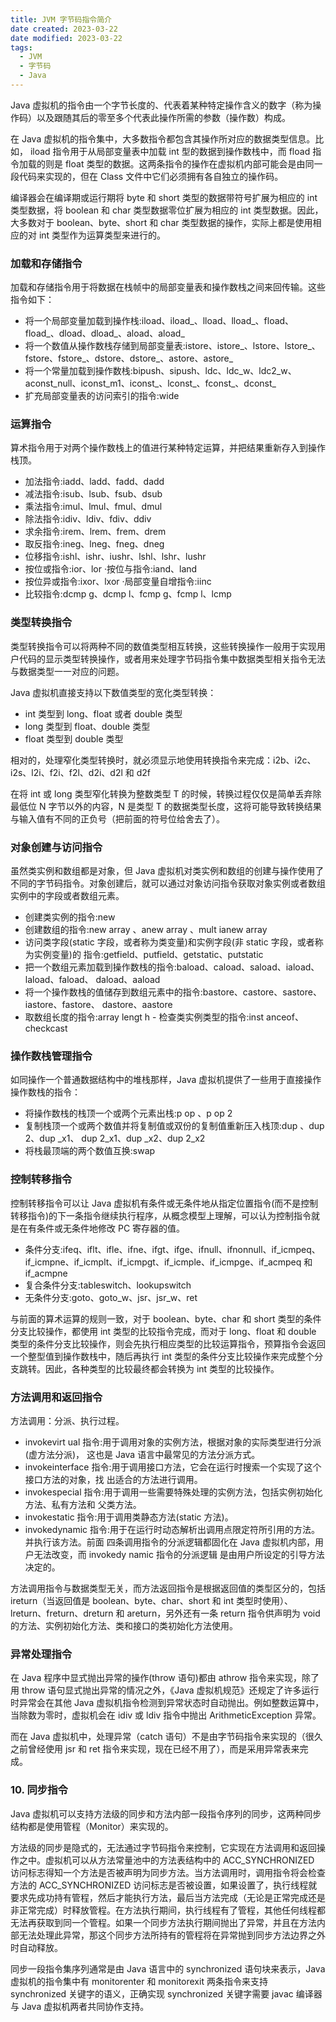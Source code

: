 ```yaml
---
title: JVM 字节码指令简介
date created: 2023-03-22
date modified: 2023-03-22
tags:
  - JVM
  - 字节码
  - Java
---
```

Java 虚拟机的指令由一个字节长度的、代表着某种特定操作含义的数字（称为操作码）以及跟随其后的零至多个代表此操作所需的参数（操作数）构成。

在 Java 虚拟机的指令集中，大多数指令都包含其操作所对应的数据类型信息。比如， iload 指令用于从局部变量表中加载 int 型的数据到操作数栈中，而 fload 指令加载的则是 float 类型的数据。这两条指令的操作在虚拟机内部可能会是由同一段代码来实现的，但在 Class 文件中它们必须拥有各自独立的操作码。

编译器会在编译期或运行期将 byte 和 short 类型的数据带符号扩展为相应的 int 类型数据，将 boolean 和 char 类型数据零位扩展为相应的 int 类型数据。因此，大多数对于 boolean、byte、short 和 char 类型数据的操作，实际上都是使用相应的对 int 类型作为运算类型来进行的。

### 加载和存储指令

加载和存储指令用于将数据在栈帧中的局部变量表和操作数栈之间来回传输。这些指令如下：

- 将一个局部变量加载到操作栈:iload、iload_、lload、lload_、fload、fload_、dload、dload_、aload、aload_
- 将一个数值从操作数栈存储到局部变量表:istore、istore_、lstore、lstore_、fstore、fstore_、dstore、dstore_、astore、astore_
- 将一个常量加载到操作数栈:bipush、sipush、ldc、ldc_w、ldc2_w、aconst_null、iconst_m1、iconst_、lconst_、fconst_、dconst_
- 扩充局部变量表的访问索引的指令:wide

### 运算指令

算术指令用于对两个操作数栈上的值进行某种特定运算，并把结果重新存入到操作栈顶。

- 加法指令:iadd、ladd、fadd、dadd
- 减法指令:isub、lsub、fsub、dsub
- 乘法指令:imul、lmul、fmul、dmul
- 除法指令:idiv、ldiv、fdiv、ddiv
- 求余指令:irem、lrem、frem、drem
- 取反指令:ineg、lneg、fneg、dneg
- 位移指令:ishl、ishr、iushr、lshl、lshr、lushr
- 按位或指令:ior、lor ·按位与指令:iand、land
- 按位异或指令:ixor、lxor ·局部变量自增指令:iinc
- 比较指令:dcmp g、dcmp l、fcmp g、fcmp l、lcmp

### 类型转换指令

类型转换指令可以将两种不同的数值类型相互转换，这些转换操作一般用于实现用户代码的显示类型转换操作，或者用来处理字节码指令集中数据类型相关指令无法与数据类型一一对应的问题。

Java 虚拟机直接支持以下数值类型的宽化类型转换：

- int 类型到 long、float 或者 double 类型
- long 类型到 float、double 类型
- float 类型到 double 类型

相对的，处理窄化类型转换时，就必须显示地使用转换指令来完成：i2b、i2c、i2s、l2i、f2i、f2l、d2i、d2l 和 d2f

在将 int 或 long 类型窄化转换为整数类型 T 的时候，转换过程仅仅是简单丢弃除最低位 N 字节以外的内容，N 是类型 T 的数据类型长度，这将可能导致转换结果与输入值有不同的正负号（把前面的符号位给舍去了）。

### 对象创建与访问指令

虽然类实例和数组都是对象，但 Java 虚拟机对类实例和数组的创建与操作使用了不同的字节码指令。对象创建后，就可以通过对象访问指令获取对象实例或者数组实例中的字段或者数组元素。

- 创建类实例的指令:new
- 创建数组的指令:new array 、anew array 、mult ianew array
- 访问类字段(static 字段，或者称为类变量)和实例字段(非 static 字段，或者称为实例变量)的 指令:getfield、putfield、getstatic、putstatic
- 把一个数组元素加载到操作数栈的指令:baload、caload、saload、iaload、laload、faload、 daload、aaload
- 将一个操作数栈的值储存到数组元素中的指令:bastore、castore、sastore、iastore、fastore、 dastore、aastore
- 取数组长度的指令:array lengt h - 检查类实例类型的指令:inst anceof、checkcast

### 操作数栈管理指令

如同操作一个普通数据结构中的堆栈那样，Java 虚拟机提供了一些用于直接操作操作数栈的指令：

- 将操作数栈的栈顶一个或两个元素出栈:p op 、p op 2
- 复制栈顶一个或两个数值并将复制值或双份的复制值重新压入栈顶:dup 、dup 2、dup _x1、 dup 2_x1、dup _x2、dup 2_x2
- 将栈最顶端的两个数值互换:swap

### 控制转移指令

控制转移指令可以让 Java 虚拟机有条件或无条件地从指定位置指令(而不是控制转移指令)的下一条指令继续执行程序，从概念模型上理解，可以认为控制指令就是在有条件或无条件地修改 PC 寄存器的值。

- 条件分支:ifeq、iflt、ifle、ifne、ifgt、ifge、ifnull、ifnonnull、if_icmpeq、if_icmpne、if_icmplt、if_icmpgt、if_icmple、if_icmpge、if_acmpeq 和 if_acmpne
- 复合条件分支:tableswitch、lookupswitch
- 无条件分支:goto、goto_w、jsr、jsr_w、ret

与前面的算术运算的规则一致，对于 boolean、byte、char 和 short 类型的条件分支比较操作，都使用 int 类型的比较指令完成，而对于 long、float 和 double 类型的条件分支比较操作，则会先执行相应类型的比较运算指令，预算指令会返回一个整型值到操作数栈中，随后再执行 int 类型的条件分支比较操作来完成整个分支跳转。因此，各种类型的比较最终都会转换为 int 类型的比较操作。

### 方法调用和返回指令

方法调用：分派、执行过程。

- invokevirt ual 指令:用于调用对象的实例方法，根据对象的实际类型进行分派(虚方法分派)， 这也是 Java 语言中最常见的方法分派方式。
- invokeinterface 指令:用于调用接口方法，它会在运行时搜索一个实现了这个接口方法的对象，找 出适合的方法进行调用。
- invokespecial 指令:用于调用一些需要特殊处理的实例方法，包括实例初始化方法、私有方法和 父类方法。
- invokestatic 指令:用于调用类静态方法(static 方法)。
- invokedynamic 指令:用于在运行时动态解析出调用点限定符所引用的方法。并执行该方法。前面 四条调用指令的分派逻辑都固化在 Java 虚拟机内部，用户无法改变，而 invokedy namic 指令的分派逻辑 是由用户所设定的引导方法决定的。

方法调用指令与数据类型无关，而方法返回指令是根据返回值的类型区分的，包括 ireturn（当返回值是 boolean、byte、char、short 和 int 类型时使用）、lreturn、freturn、dreturn 和 areturn，另外还有一条 return 指令供声明为 void 的方法、实例初始化方法、类和接口的类初始化方法使用。

### 异常处理指令

在 Java 程序中显式抛出异常的操作(throw 语句)都由 athrow 指令来实现，除了用 throw 语句显式抛出异常的情况之外，《Java 虚拟机规范》还规定了许多运行时异常会在其他 Java 虚拟机指令检测到异常状态时自动抛出。例如整数运算中，当除数为零时，虚拟机会在 idiv 或 ldiv 指令中抛出 ArithmeticException 异常。

而在 Java 虚拟机中，处理异常（catch 语句）不是由字节码指令来实现的（很久之前曾经使用 jsr 和 ret 指令来实现，现在已经不用了），而是采用异常表来完成。

### 10. 同步指令

Java 虚拟机可以支持方法级的同步和方法内部一段指令序列的同步，这两种同步结构都是使用管程（Monitor）来实现的。

方法级的同步是隐式的，无法通过字节码指令来控制，它实现在方法调用和返回操作之中。虚拟机可以从方法常量池中的方法表结构中的 ACC_SYNCHRONIZED 访问标志得知一个方法是否被声明为同步方法。当方法调用时，调用指令将会检查方法的 ACC_SYNCHRONIZED 访问标志是否被设置，如果设置了，执行线程就要求先成功持有管程，然后才能执行方法，最后当方法完成（无论是正常完成还是非正常完成）时释放管程。在方法执行期间，执行线程有了管程，其他任何线程都无法再获取到同一个管程。如果一个同步方法执行期间抛出了异常，并且在方法内部无法处理此异常，那这个同步方法所持有的管程将在异常抛到同步方法边界之外时自动释放。

同步一段指令集序列通常是由 Java 语言中的 synchronized 语句块来表示，Java 虚拟机的指令集中有 monitorenter 和 monitorexit 两条指令来支持 synchronized 关键字的语义，正确实现 synchronized 关键字需要 javac 编译器与 Java 虚拟机两者共同协作支持。

